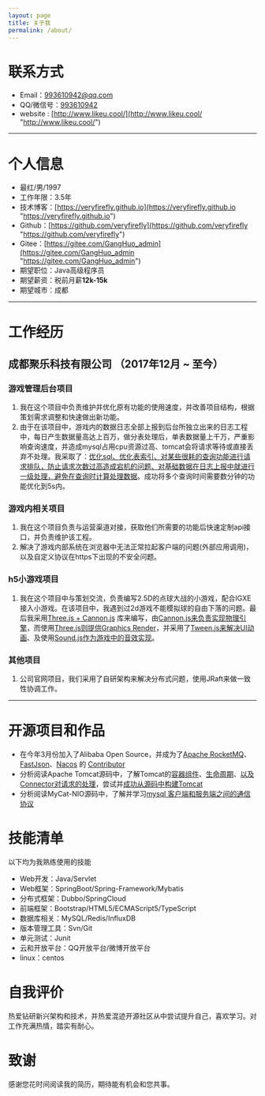 ```yaml
---
layout: page
title: 关于我
permalink: /about/
---
```


# 联系方式

- Email：<a href="mailto:993610942@qq.com">993610942@qq.com</a>
- QQ/微信号：<a target="_blank" href="http://wpa.qq.com/msgrd?v=3&uin=993610942&site=qq&menu=yes">993610942</a>
- website : [http://www.likeu.cool/](http://www.likeu.cool/ "http://www.likeu.cool/")

---

# 个人信息

 - 最红/男/1997 
 - 工作年限：3.5年
 - 技术博客：[https://veryfirefly.github.io](https://veryfirefly.github.io "https://veryfirefly.github.io")
 - Github：[https://github.com/veryfirefly](https://github.com/veryfirefly "https://github.com/veryfirefly")
 - Gitee：[https://gitee.com/GangHuo_admin](https://gitee.com/GangHuo_admin "https://gitee.com/GangHuo_admin")
 - 期望职位：Java高级程序员
 - 期望薪资：税前月薪**12k-15k**
 - 期望城市：成都

---

# 工作经历

## 成都聚乐科技有限公司 （2017年12月 ~ 至今）

### 游戏管理后台项目 

1. 我在这个项目中负责维护并优化原有功能的使用速度，并改善项目结构，根据策划需求调整和快速做出新功能。
2. 由于在该项目中，游戏内的数据日志全部上报到后台所独立出来的日志工程中，每日产生数据量高达上百万，做分表处理后，单表数据量上千万，严重影响查询速度，并造成mysql占用cpu资源过高、tomcat会将请求等待或直接丢弃不处理。我采取了：<u>优化sql、优化表索引、对某些很耗的查询功能进行请求排队，防止请求次数过高造成宕机的问题、对基础数据在日志上报中就进行一级处理，避免在查询时计算处理数据</u>。成功将多个查询时间需要数分钟的功能优化到5s内。

### 游戏内相关项目 

1. 我在这个项目负责与运营渠道对接，获取他们所需要的功能后快速定制api接口，并负责维护该工程。
2. 解决了游戏内部系统在浏览器中无法正常拉起客户端的问题(外部应用调用)，以及自定义协议在https下出现的不安全问题。


### h5小游戏项目

1. 我在这个项目中与策划交流，负责编写2.5D的点球大战的小游戏，配合IGXE接入小游戏。在该项目中，我遇到过2d游戏不能模拟球的自由下落的问题。最后我采用<u>Three.js + Cannon.js</u> 库来编写，由<u>Cannon.js来负责实现物理引擎</u>，而使用<u>Three.js则提供Graphics Render</u>，并采用了<u>Tween.js来解决UI动画</u>、及使用<u>Sound.js作为游戏中的音效实现</u>。

### 其他项目


1. 公司官网项目，我们采用了自研架构来解决分布式问题，使用JRaft来做一致性协调工作。

---

# 开源项目和作品

- 在今年3月份加入了Alibaba Open Source，并成为了<u>Apache RocketMQ</u>、<u>FastJson</u>、<u>Nacos</u> 的 <u>Contributor</u>
- 分析阅读Apache Tomcat源码中，了解Tomcat的<u>容器组件</u>、<u>生命周期</u>、<u>以及Connector对请求的处理</u>，尝试并<u>成功从源码中构建Tomcat</u>
- 分析阅读MyCat-NIO源码中，了解并学习<u>mysql 客户端和服务端之间的通信协议</u>

# 技能清单

以下均为我熟练使用的技能

- Web开发：Java/Servlet
- Web框架：SpringBoot/Spring-Framework/Mybatis
- 分布式框架：Dubbo/SpringCloud
- 前端框架：Bootstrap/HTML5/ECMAScript5/TypeScript
- 数据库相关：MySQL/Redis/InfluxDB
- 版本管理工具：Svn/Git
- 单元测试：Junit
- 云和开放平台：QQ开放平台/微博开放平台
- linux：centos

# 自我评价

热爱钻研新兴架构和技术，并热爱混迹开源社区从中尝试提升自己，喜欢学习。对工作充满热情，踏实有耐心。

# 致谢

感谢您花时间阅读我的简历，期待能有机会和您共事。